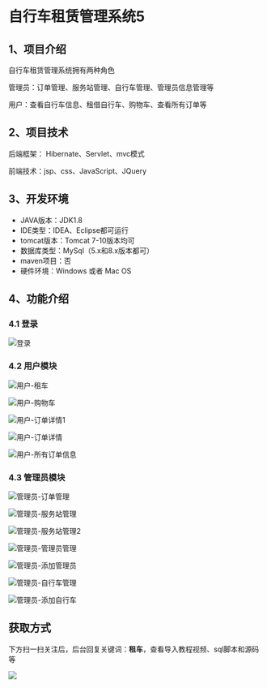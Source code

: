 # 自行车租赁管理系统5

## 1、项目介绍

自行车租赁管理系统拥有两种角色

管理员：订单管理、服务站管理、自行车管理、管理员信息管理等

用户：查看自行车信息、租借自行车、购物车、查看所有订单等


## 2、项目技术

后端框架： Hibernate、Servlet、mvc模式

前端技术：jsp、css、JavaScript、JQuery

## 3、开发环境

- JAVA版本：JDK1.8
- IDE类型：IDEA、Eclipse都可运行
- tomcat版本：Tomcat 7-10版本均可
- 数据库类型：MySql（5.x和8.x版本都可）
- maven项目：否 
- 硬件环境：Windows 或者 Mac OS


## 4、功能介绍

### 4.1 登录

![登录](https://www.codeshop.fun/Typora-Images/202208031052367.jpg)

### 4.2 用户模块

![用户-租车](https://www.codeshop.fun/Typora-Images/202208031052830.jpg)

![用户-购物车](https://www.codeshop.fun/Typora-Images/202208031052869.jpg)

![用户-订单详情1](https://www.codeshop.fun/Typora-Images/202208031052377.jpg)

![用户-订单详情](https://www.codeshop.fun/Typora-Images/202208031052072.jpg)

![用户-所有订单信息](https://www.codeshop.fun/Typora-Images/202208031052156.jpg)

### 4.3 管理员模块

![管理员-订单管理](https://www.codeshop.fun/Typora-Images/202208031052589.jpg)

![管理员-服务站管理](https://www.codeshop.fun/Typora-Images/202208031052587.jpg)

![管理员-服务站管理2](https://www.codeshop.fun/Typora-Images/202208031052954.jpg)

![管理员-管理员管理](https://www.codeshop.fun/Typora-Images/202208031052477.jpg)

![管理员-添加管理员](https://www.codeshop.fun/Typora-Images/202208031052620.jpg)

![管理员-自行车管理](https://www.codeshop.fun/Typora-Images/202208031053840.jpg)

![管理员-添加自行车](https://www.codeshop.fun/Typora-Images/202208031053616.jpg)

## 获取方式

下方扫一扫关注后，后台回复关键词：**租车**，查看导入教程视频、sql脚本和源码等

 ![](https://www.codeshop.fun/Typora-Images/202205281253739.png)
